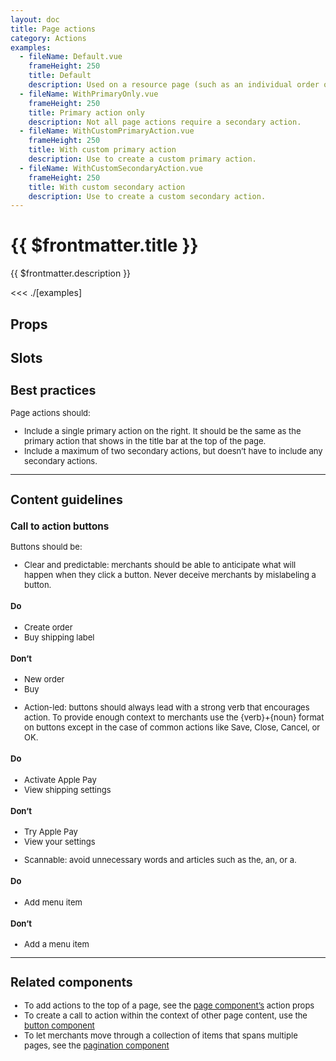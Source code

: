 ```yaml
---
layout: doc
title: Page actions
category: Actions
examples:
  - fileName: Default.vue
    frameHeight: 250
    title: Default
    description: Used on a resource page (such as an individual order or product page) to let merchants take key actions at the bottom of the page. Usually, the primary action is Save and the secondary action is Delete.
  - fileName: WithPrimaryOnly.vue
    frameHeight: 250
    title: Primary action only
    description: Not all page actions require a secondary action.
  - fileName: WithCustomPrimaryAction.vue
    frameHeight: 250
    title: With custom primary action
    description: Use to create a custom primary action.
  - fileName: WithCustomSecondaryAction.vue
    frameHeight: 250
    title: With custom secondary action
    description: Use to create a custom secondary action.
---
```


# {{ $frontmatter.title }}

<Lede>

{{ $frontmatter.description }}

</Lede>

<Examples>

<<< ./[examples]

</Examples>

## Props

<PropsTable />

## Slots

<SlotsTable />

<div style="font-size: 0.8125rem">

## Best practices

Page actions should:

- Include a single primary action on the right. It should be the same as the primary action that shows in the title bar at the top of the page.
- Include a maximum of two secondary actions, but doesn’t have to include any secondary actions.

---

## Content guidelines

### Call to action buttons

Buttons should be:

- Clear and predictable: merchants should be able to anticipate what will happen when they click a button. Never deceive merchants by mislabeling a button.

<DoDont>

#### Do

- Create order
- Buy shipping label

#### Don’t

- New order
- Buy

</DoDont>

- Action-led: buttons should always lead with a strong verb that encourages action. To provide enough context to merchants use the \{verb\}+\{noun\} format on buttons except in the case of common actions like Save, Close, Cancel, or OK.

<DoDont>

#### Do

- Activate Apple Pay
- View shipping settings

#### Don’t

- Try Apple Pay
- View your settings

</DoDont>

- Scannable: avoid unnecessary words and articles such as the, an, or a.

<DoDont>

#### Do

- Add menu item

#### Don’t

- Add a menu item

</DoDont>

---

## Related components

- To add actions to the top of a page, see the [page component’s](/components/Page) action props
- To create a call to action within the context of other page content, use the [button component](/components/Button)
- To let merchants move through a collection of items that spans multiple pages, see the [pagination component](/components/Pagination)

</div>
